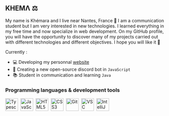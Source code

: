 <div id="top"></div>

<!-- ABOUT THE PROJECT -->
## KHEMΛ ⚖

My name is Khémara and I live near Nantes, France 👋 I am a communication student but I am very interested in new technologies. I learned everything in my free time and now specialize in web development. On my GitHub profile, you will have the opportunity to discover many of my projects carried out with different technologies and different objectives. I hope you will like it 🤙



Currently :
* 💻 Developing my personnal [website](https://softonware.eu/)
* 🔧 Creating a new open-source discord bot in `JavaScript`
* 📚 Student in communication and learning `Java`




### Programming languages & development tools

<img align="left" alt="Typescript" width="40px" src="https://cdn.jsdelivr.net/gh/devicons/devicon/icons/typescript/typescript-original.svg" style="padding-right:5px;" />
<img align="left" alt="JavaScript" width="40px" src="https://symbols.getvecta.com/stencil_25/39_javascript.0ca26ec4ab.png" style="padding-right:5px;" />
<img align="left" alt="HTML5" width="40px" src="https://cdn.jsdelivr.net/gh/devicons/devicon/icons/html5/html5-original.svg" style="padding-right:5px;" />
<img align="left" alt="CSS3" width="40px" src="https://cdn.jsdelivr.net/gh/devicons/devicon/icons/css3/css3-original.svg" style="padding-right:5px;" />
<img align="left" alt="Git" width="40px" src="https://cdn.jsdelivr.net/gh/devicons/devicon/icons/git/git-original.svg" style="padding-right:5px;" />
<img align="left" alt="VSC" width="40px" src="https://upload.wikimedia.org/wikipedia/commons/thumb/9/9a/Visual_Studio_Code_1.35_icon.svg/1200px-Visual_Studio_Code_1.35_icon.svg.png" style="padding-right:5px;" />
<img align="left" alt="IntelliJ" width="40px" src="https://resources.jetbrains.com/storage/products/intellij-idea/img/meta/intellij-idea_logo_300x300.png" style="padding-right:5px;" />
